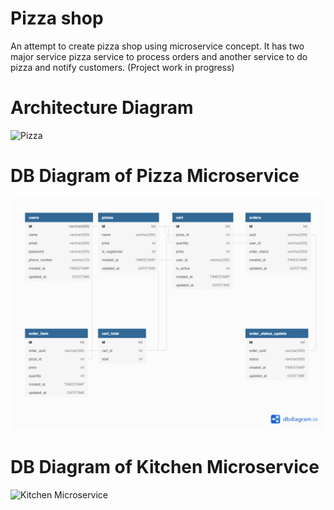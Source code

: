 # Pizza shop 

An attempt to create pizza shop using microservice concept.  It has two major service pizza service to process orders and another service to do pizza and notify customers.
(Project work in progress)

# Architecture Diagram

![Pizza](https://user-images.githubusercontent.com/39593586/121783369-c0e58900-cbcb-11eb-8cef-c093e023f0bb.png)


# DB Diagram of Pizza Microservice

![](./assets/pizza_final.png)

# DB Diagram of Kitchen Microservice

![Kitchen Microservice](https://user-images.githubusercontent.com/39593586/121783797-508c3700-cbce-11eb-94f8-f665da6159c7.png)

